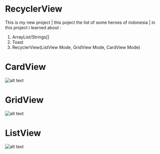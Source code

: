 # RecyclerView
This is my new project | this poject the list of some heroes of indonesia | in this project i learned about :
1. ArrayList/Strings[]
2. Toast
3. RecyclerView(ListView Mode, GridView Mode, CardView Mode)


# CardView

![alt text](https://i.imgur.com/EwSaD6H.png)


# GridView

![alt text](https://i.imgur.com/ypf9etq.png)


# ListView

![alt text](https://i.imgur.com/zcoN20c.png)
